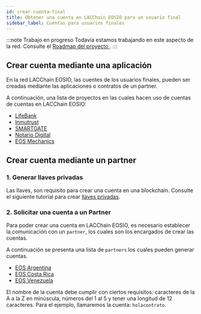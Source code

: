```yaml
---
id: crear-cuenta-final
title: Obtener una cuenta en LACChain EOSIO para un usuario final
sidebar_label: Cuentas para usuarios finales
---
```


:::note Trabajo en progreso
Todavía estamos trabajando en este aspecto de la red. Consulte el [Roadmap del proyecto ](./roadmap.md).
:::


## Crear cuenta mediante una aplicación

En la red LACChain EOSIO, las cuentes de los usuarios finales, pueden ser creadas mediante las aplicaciones o contratos de un partner.

A continuación, una lista de proyectos en las cuales hacen uso de cuentas de cuentas en LACChain EOSIO:

- [LifeBank](https://lifebank.io/)
- [Inmutrust]()
- [SMARTGATE](https://smartgate.tech/)
- [Notario Digital](https://notarize.eosio.cr/dashboard/notary)
- [EOS Mechanics]()

## Crear cuenta mediante un partner

### 1. Generar llaves privadas

Las llaves, son requisito para crear una cuenta en una blockchain. Consulte el siguiente tutorial para crear [llaves privadas](./llaves-privadas.md).

###  2. Solicitar una cuenta a un Partner

Para poder crear una cuenta en LACChain EOSIO, es necesario establecer la comunicación con un `partner`, los cuales son los encargados de crear las cuentas.  

A continuación se presenta una lista de `partners` los cuales pueden generar cuentas. 

- [EOS Argentina](https://www.eosargentina.io/)
- [EOS Costa Rica](https://es.eoscostarica.io/)
- [EOS Venezuela](https://eosvenezuela.io//)


El nombre de la cuenta debe cumplir con ciertos requisitos: caracteres de la A a la Z en minúscula, números del 1 al 5 y tener una longitud de 12 caracteres. Para el ejemplo, llamaremos la cuenta: `holacontrato`.

